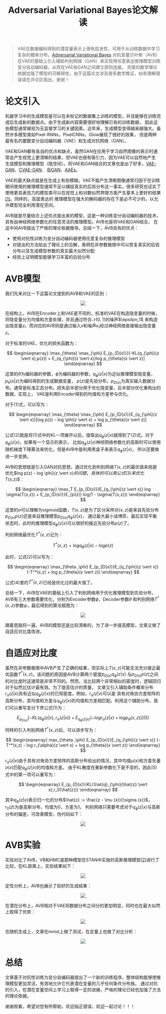 ﻿---
layout: post
title: Adversarial Variational Bayes论文解读
category: 技术
tags: [GAN,VAE]
description: 
---

> VAE在数据编码得到的潜变量表示上很有启发性，可用于从训练数据中学习复杂的概率分布。[Adversarial Variational Bayes](https://arxiv.org/pdf/1701.04722.pdf)
对抗变量贝叶斯（AVB）在VAE的基础上引入辅助判别网络（GAN）来实现用任意表达推理模型训练变分自动编码器，从而在VAE和GAN之间建立原则连接。
完善的数学理论依据加强了模型的可解释性，由于这篇论文涉及很多数学推证，如有理解错误请在评论区指出，谢谢！

# 论文引入 #

机器学习中的生成模型是可以在未标记的数据集上训练的模型，并且能够在训练完成后生成新的数据点。由于生成新内容需要很好地理解已有的训练数据，
因此这些模型通常被视为无监督学习的关键因素。近年来，生成模型变得越来越强大。虽然许多模型类如Pixel-RNNs，PixelCNNs，Glow展现了很好的效果，
但是两种最有名的要数变分自动编码器（VAE）和生成对抗网络（GAN）。

VAE和GAN都有各自的优点和缺点，虽然GAN在应用于学习自然图像的表示时通常会产生视觉上更清晰的结果，但VAE也很有吸引力，因为VAE可以自然地产生
生成模型和推理模型（隐空间）。将VAE和GAN结合的文章也是出了好多，[VAE-GAN](https://arxiv.org/abs/1512.09300)、[CVAE-GAN](https://arxiv.org/pdf/1703.10155.pdf)、
[BiGAN](https://arxiv.org/pdf/1605.09782.pdf)、[AAEs](https://arxiv.org/abs/1511.05644)。

VAE的最大缺点就是在生成上有些模糊，VAE不能产生清晰图像通常归因于在训练期间使用的推理模型通常不足以捕捉真实的后验分布这一事实。很多研究也证实了
使用更具表现力的模型类可以在视觉上和对数似然界限方面产生基本上更好的结果[[1]](https://arxiv.org/abs/1611.02731)。同样的，高度表达的
推理模型在强大的解码器的存在下是必不可少的，以允许模型完全利用潜在空间。

AVB就是尽量结合上述优点提出来的模型，这是一种训练变分自动编码器的技术，具有由神经网络参数化的任意灵活的推理模型。AVB也是将VAE和GAN结合，
在这中间AVB提出了严格的理论依据推导。总结一下，AVB具有的优点：

- 使用对抗性训练为变分自动编码器使用任意复杂的推理模型
- 对提出的方法给出了理论上的见解，表明在非参数极限中可以恢复真实的后验分布以及生成模型参数的真实最大似然分配
- 经验上证明模型能够学习丰富的后验分布

# AVB模型 #

我们先来对比一下这篇论文提到的AVB和VAE的区别：

<p align="center">
    <img src="/assets/img/VAE/AVB1.png">
</p>

在结构上，AVB在Encoder上和VAE是不同的，标准的VAE在构造隐变量的时候，将隐变量分为均值和方差处理，并且通过符合$\mathcal N(0,1)$的噪声$\epsilpn_1$
来构造出隐变量$z$。而对应的AVB则是通过输入$x$和噪声$\epsilon_1$经过神经网络直接输出隐变量$z$。

对于标准的VAE，优化的损失函数为：

$$
\begin{eqnarray}
\max_{\theta} \max_{\phi} E_{p_{D(x)}}[-KL(q_{\phi}(z \vert x),p(z)) + E_{q_{\phi}(z \vert x)}log p_{\theta}(x \vert z)]
\end{eqnarray}
$$

这里的$\theta$为编码器的参数，$\phi$为编码器的参数，$q_{\phi}(z \vert x)$为近似推理模型隐变量，$p_{\theta}(x \vert z)$为编码得到的生成数据变量，
$p(z)$是先验分布，$p_{D(x)}$为真实输入数据分布。通常是标准正态分布。损失前半部分用于优化隐变量，后半部分优化重构出的数据，实现上，
VAE是利用Encoder得到的均值和方差参与优化。

对于(1)式，可以写为：

$$
\begin{eqnarray}
\max_{\theta} \max_{\phi} E_{p_{D(x)}}E_{q_{\phi}(z \vert x)}[log p(z) - log \phi(z \vert x) + log p_{\theta}(x \vert z)]
\end{eqnarray}
$$

公式(2)就是将(1)式中的KL一项展开以后，提取出$q_{\phi}(z \vert x)$就得到了(2)式。对于$q_{\phi}(z \vert x)$，如果有一个显示的表示，
比如$q_{\phi}(z \vert x)$神经网络参数化的高斯时可以使用随机梯度下降算法来优化，但是AVB中是利用黑盒子来表示$q_{\phi}(z \vert x)$，
所以还要做进一步变换。

AVB的思想就是引入GAN对抗思想，通过优化到判别网络$T(x,z)$的最优值来规避优化$log p(z) - log \phi}(z \vert x)$的问题，具体的可以用公式
(3)来优化$T(x,z)$：

$$
\begin{eqnarray}
\max_T E_{p_{D(x)}}E_{q_{\phi}(z \vert x)} log \sigma(T(x,z)) + E_{p_{D(x)}}E_{p(z)} log(1 - \sigma(T(x,z)))
\end{eqnarray}
$$

这里的$\sigma$可以理解为sigmoid函数，$T(x,z)$是为了区分采样对$(x,z)$是来自先验分布$p_{D(x)}p(z)$还是来自推理模型$p_{D(x)}q_{\phi}(z \vert x)$，
通过最大最小话博弈，最后实现平衡状态时，此时的推理模型$q_{\phi}(z \vert x)$可以很好的接近先验分布$p(z)$了。

判别网络最优化$T^*(x,z)$记为：

$$T^*(x,z) = log q_{\phi}(z \vert x) - log p(z) $$

此时，公式(2)可以写为：

$$
\begin{eqnarray}
\max_{\theta ,\phi} E_{p_{D(x)}}E_{q_{\phi}(z \vert x)} (-T^*(x,z) + log p_{\theta}(x \vert z))
\end{eqnarray}
$$

公式(4)里的$T^*(x,z)$已经是优化过的最大值了。

总结一下，AVB在VAE的基础上引入了判别网络用于优化推理模型到先验分布，AVB有三大参数需要优化，分别为Encoder参数$\phi$，Decoder参数$\theta$
和判别网络$T^*(x,z)$参数$\psi$，最后得到的算法框图为：

<p align="center">
    <img src="/assets/img/VAE/AVB2.png">
</p>

跟着思路捋一遍，AVB的模型还是比较清晰的，为了进一步提高模型，文章又做了自适应对比度改进。

# 自适应对比度 #

虽然在非参数极限中AVB产生了正确的结果，但实际上$T(x,z)$可能无法充分接近最优函数$T^*(x,z)$。该问题的原因是AVB计算两个密度$p_{D(x)}q_{\phi}(z \vert x)$
与$p_{D(x)}p(z)$之间的对比度时这通常是非常不同的。然而，当比较两个非常相似的密度时，逻辑回归对于似然比估计最有效。为了提高估计的质量，
文章又引入辅助条件概率分布$r_{\alpha}(z \vert x)$具有近似$q_{\phi}(z \vert x)$的已知密度。例如，$r_{\alpha}(z \vert x)$可以是
具有对角协方差矩阵的高斯分布，其均值和方差与$q_{\phi}(z \vert x)$的均值和方差相匹配。利用这个辅助分布，我们可以重写变分下界公式(1)为：

$$E_{p_{D(x)}}[-KL(q_{\phi}(z \vert x),r_{\alpha}(z \vert x)) + E_{q_{\phi}(z \vert x)}(-log r_{\alpha}(z \vert x) + log p_{\theta}(x,z))] (5)$$

同样的引入判别网络$T^*(x,z)$后，可以进步写为：

$$
\begin{eqnarray}
max_{\theta ,\phi} E_{p_{D(x)}}E_{q_{\phi}(z \vert x)} (-T^*(x,z) - log r_{\alpha}(z \vert x) + log p_{\theta}(x \vert z))
\end{eqnarray}
$$

$r_{\alpha}(z \vert x)$由于具有对角协方差矩阵的高斯分布给出的情况，其中均值$\mu (x)$和方差矢量$\sigma (x)$匹配$q_{\phi}(z \vert x)$的均值和方差。
由于KL散度在重新参数化下是不变的，因此(5)式中的第一项可以重写为：

$$
\begin{eqnarray}
E_{p_{D(x)}}KL(\hat{q}_{\phi}(\hat{z} \vert x),r_0(\hat{z}))
\end{eqnarray}
$$

其中$q_{\phi}(z \vert x)$表示归一化的分布$\hat{z} := \frac{z - \mu (x)}{\sigma (x)}$，$r_0(\hat{z})$为是高斯分布，均值为0，方差为1。
判别网络只需要考虑对于$q_{\phi}(z \vert x)$与高斯分布的偏差，可改善模型，伪代码如下：

<p align="center">
    <img src="/assets/img/VAE/AVB3.png">
</p>

# AVB实验 #

实验对比了AVB，VB和HMC是那种模型在STAN中实施的高斯推理模型[[2]](https://arxiv.org/abs/1506.03431)进行了比较，在KL距离上，实验结果如下：

<p align="center">
    <img src="/assets/img/VAE/AVB4.png">
</p>

定性分析上，AVB也展示了较好的生成结果：

<p align="center">
    <img src="/assets/img/VAE/AVB5.png">
</p>

在潜在分布上，AVB相对于VAE将数据分布之间分的更加明显，同时也在最大似然上取得了优势：

<p align="center">
    <img src="/assets/img/VAE/AVB6.png">
</p>

在随机生成上，文章在mnist上做了测试，在定量上也做了对比分析：

<p align="center">
    <img src="/assets/img/VAE/AVB7.png">
</p>

# 总结 #

文章基于对抗性训练为变分自编码器提出了一个新的训练程序。整体结构能够使推理模型更加灵活，有效地允许它代表潜在变量的几乎任何条件分布族。
通过对抗的引入，在潜在变量空间上学习上取得一定的进展，严格的理论已经也加强了方法的理论依据。

谢谢观看，希望对您有所帮助，欢迎指正错误，欢迎一起讨论！！！